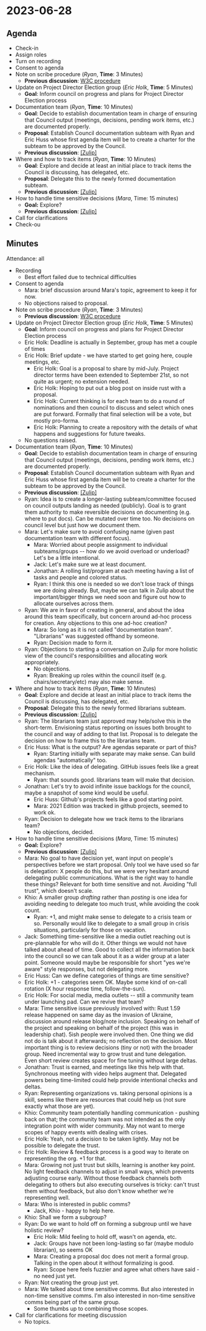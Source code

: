 # 2023-06-28

## Agenda

- Check-in
- Assign roles
- Turn on recording
- Consent to agenda
- Note on scribe procedure (*Ryan*, **Time**: 3 Minutes)
    - **Previous discussion**: [W3C procedure](https://gist.github.com/Manishearth/1b3d0b5a8741a38e10794dcb45d0574c)
- Update on Project Director Election group (*Eric Holk*, **Time**: 5 Minutes)
    - **Goal**: Inform council on progress and plans for Project Director Election process
- Documentation team (*Ryan*, **Time**: 10 Minutes)
    - **Goal**: Decide to establish documentation team in charge of ensuring that Council output (meetings, decisions, pending work items, etc.) are documented properly.
    * **Proposal**: Establish Council documentation subteam with Ryan and Eric Huss whose first agenda item will be to create a charter for the subteam to be approved by the Council.
    * **Previous discussion**: [[Zulip]](https://rust-lang.zulipchat.com/#narrow/stream/392734-council/topic/Documentation.20sub-team)
- Where and how to track items (*Ryan*, **Time**: 10 Minutes)
    - **Goal**: Explore and decide at least an initial place to track items the Council is discussing, has delegated, etc. 
    - **Proposal**: Delegate this to the newly formed documentation subteam.
    - **Previous discussion**: [[Zulip]](https://rust-lang.zulipchat.com/#narrow/stream/392734-council/topic/How.20and.20where.20to.20track.20items)
- How to handle time sensitive decisions (*Mara*, Time: 15 minutes)
    - **Goal:** Explore?
    - **Previous discussion**: [[Zulip]](https://rust-lang.zulipchat.com/#narrow/stream/392734-council/topic/How.20to.20handle.20time.20sensitive.20decisions)
- Call for clarifications
- Check-ou

## Minutes

Attendance: all

- Recording
    - Best effort failed due to technical difficulties
- Consent to agenda
    - Mara: brief discussion around Mara's topic, agreement to keep it for now.
    - No objections raised to proposal.
- Note on scribe procedure (*Ryan*, **Time**: 3 Minutes)
    - **Previous discussion**: [W3C procedure](https://gist.github.com/Manishearth/1b3d0b5a8741a38e10794dcb45d0574c)
- Update on Project Director Election group (*Eric Holk*, **Time**: 5 Minutes)
    - **Goal**: Inform council on progress and plans for Project Director Election process
    - Eric Holk: Deadline is actually in September, group has met a couple of times
    - Eric Holk: Brief update - we have started to get going here, couple meetings, etc.
        - Eric Holk: Goal is a proposal to share by mid-July. Project director terms have been extended to September 21st, so not quite as urgent; no extension needed.
        - Eric Holk: Hoping to put out a blog post on inside rust with a proposal.
        - Eric Holk: Current thinking is for each team to do a round of nominations and then council to discuss and select which ones are put forward. Formally that final selection will be a vote, but mostly pro-forma.
        - Eric Holk: Planning to create a repository with the details of what happens and suggestions for future tweaks.
    - No questions raised.
- Documentation team (*Ryan*, **Time**: 10 Minutes)
    - **Goal**: Decide to establish documentation team in charge of ensuring that Council output (meetings, decisions, pending work items, etc.) are documented properly.
    * **Proposal**: Establish Council documentation subteam with Ryan and Eric Huss whose first agenda item will be to create a charter for the subteam to be approved by the Council.
    * **Previous discussion**: [[Zulip]](https://rust-lang.zulipchat.com/#narrow/stream/392734-council/topic/Documentation.20sub-team)
    - Ryan: Idea is to create a longer-lasting subteam/committee focused on council outputs landing as needed (publicly). Goal is to grant them authority to make reversible decisions on documenting (e.g. where to put docs). Can be mutated over time too. No decisions on council level but just how we document them.
    - Mara: Let's make sure to avoid confusing name (given past documentation team with different focus).
        - Mara: Worried about people assignment to individual subteams/groups -- how do we avoid overload or underload? Let's be a little intentional.
        - Jack: Let's make sure we at least document.
        - Jonathan: A rolling list/program at each meeting having a list of tasks and people and colored status.
        - Ryan: I think this one is needed so we don't lose track of things we are doing already. But, maybe we can talk in Zulip about the important/bigger things we need soon and figure out how to allocate ourselves across them.
    - Ryan: We are in favor of creating in general, and about the idea around this team specifically, but concern around ad-hoc process for creation. Any objections to this one ad-hoc creation?
        - Mara: So long as it is not called "documentation team". "Librarians" was suggested offhand by someone.
        - Ryan: Decision made to form it.
    - Ryan: Objections to starting a conversation on Zulip for more holistic view of the council's responsibilities and allocating work appropriately.
        - No objections.
        - Ryan: Breaking up roles within the council itself (e.g. chairs/secretary/etc) may also make sense.
- Where and how to track items (*Ryan*, **Time**: 10 Minutes)
    - **Goal**: Explore and decide at least an initial place to track items the Council is discussing, has delegated, etc. 
    - **Proposal**: Delegate this to the newly formed librarians subteam.
    - **Previous discussion**: [[Zulip]](https://rust-lang.zulipchat.com/#narrow/stream/392734-council/topic/How.20and.20where.20to.20track.20items)
    - Ryan: The librarians team just approved may help/solve this in the short-term. Envisioning status reporting on issues both brought to the council and way of adding to that list. Proposal is to delegate the decision on how to frame this to the librarians team.
    - Eric Huss: What is the output? Are agendas separate or part of this?
        - Ryan: Starting initially with separate may make sense. Can build agendas "automatically" too.
    - Eric Holk: Like the idea of delegating. GitHub issues feels like a great mechanism.
        - Ryan: that sounds good. librarians team will make that decision.
    - Jonathan: Let's try to avoid infinite issue backlogs for the council, maybe a snapshot of some kind would be useful.
        - Eric Huss: Github's projects feels like a good starting point.
        - Mara: 2021 Edition was tracked in github projects, seemed to work ok.
    - Ryan: Decision to delegate how we track items to the librarians team?
        - No objections, decided.
- How to handle time sensitive decisions (*Mara*, Time: 15 minutes)
    - **Goal:** Explore?
    - **Previous discussion**: [[Zulip]](https://rust-lang.zulipchat.com/#narrow/stream/392734-council/topic/How.20to.20handle.20time.20sensitive.20decisions)
    - Mara: No goal to have decision yet, want input on people's perspectives before we start proposal. Only tool we have used so far is delegation: X people do this, but we were very hesitant around delegating public communications. What is the right way to handle these things? Relevant for both time sensitive and not. Avoiding "full trust", which doesn't scale.
    - Khio: A smaller group *drafting* rather than *posting* is one idea for avoiding needing to delegate too much trust, while avoiding the cook count.
        - Ryan: +1, and might make sense to delegate to a crisis team or so. Personally would like to delegate to a small group in crisis situations, particularly for those on vacation.
    - Jack: Something time-sensitive like a media outlet reaching out is pre-plannable for who will do it. Other things we would not have talked about ahead of time. Good to collect all the information back into the council so we can talk about it as a wider group at a later point. Someone would maybe be responsible for short "yes we're aware" style responses, but not delegating more.
    - Eric Huss: Can we define categories of things are time sensitive?
    - Eric Holk: +1 - categories seem OK. Maybe some kind of on-call rotation (X hour response time, follow-the-sun).
    - Eric Holk: For social media, media outlets -- still a community team under launching pad. Can we revive that team?
    - Mara: Time sensitive issue previously involved with: Rust 1.59 release happened on same day as the invasion of Ukraine, discussion around release blog/note inclusion. Speaking on behalf of the project and speaking on behalf of the project (this was in leadership chat). 5ish people were involved then. One thing we did not do is talk about it afterwards; no reflection on the decision. Most important thing is to review decisions (tiny or not) with the broader group. Need incremental way to grow trust and tune delegation. Even short review creates space for fine tuning without large deltas.
    - Jonathan: Trust is earned, and meetings like this help with that. Synchronous meeting with video helps augment that. Delegated powers being time-limited could help provide intentional checks and deltas.
    - Ryan: Representing organizations vs. taking personal opinions is a skill, seems like there are resources that could help us (not sure exactly what those are yet).
    - Khio: Community team potentially handling communication - pushing back on that; the community team was not intended as the only integration point with wider community. May not want to merge scopes of happy events with dealing with crises.
    - Eric Holk: Yeah, not a decision to be taken lightly. May not be possible to delegate the trust.
    - Eric Holk: Review & feedback process is a good way to iterate on representing the org. +1 for that.
    - Mara: Growing not just trust but skills, learning is another key point. No light feedback channels to adjust in small ways, which prevents adjusting course early. Without those feedback channels both delegating to others but also executing ourselves is tricky: can't trust them without feedback, but also don't know whether we're representing well.
    - Mara: Who is interested in public comms?
        - Jack, Khio - happy to help here.
    - Khio: Shall we form a subgroup?
    - Ryan: Do we want to hold off on forming a subgroup until we have holistic review?
        - Eric Holk: Mild feeling to hold off, wasn't on agenda, etc.
        - Jack: Groups have not been long-lasting so far (maybe modulo librarian), so seems OK
        - Mara: Creating a proposal doc does not merit a formal group. Talking in the open about it without formalizing is good.
        - Ryan: Scope here feels fuzzier and agree what others have said - no need just yet.
    - Ryan: Not creating the group just yet.
    - Mara: We talked about time sensitive comms. But also interested in non-time sensitive comms. I'm also interested in non-time sensitive comms being part of the same group.
        - Some thumbs up to combining those scopes.
- Call for clarifications for meeting discussion
    - No topics.